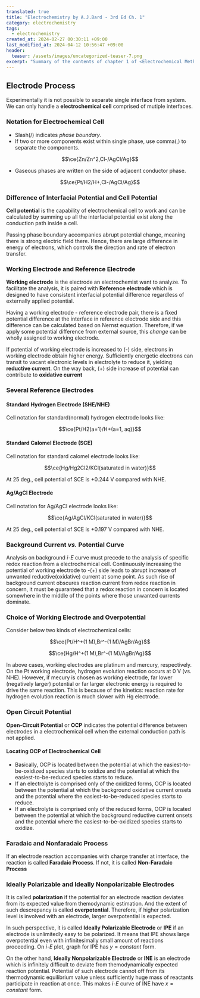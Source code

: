 ```yaml
---
translated: true
title: "Electrochemistry by A.J.Bard - 3rd Ed Ch. 1"
category: electrochemistry
tags:
  - electrochemistry
created_at: 2024-02-27 00:30:11 +09:00
last_modified_at: 2024-04-12 10:56:47 +09:00
header:
  teaser: /assets/images/uncategorized-teaser-7.png
excerpt: "Summary of the contents of chapter 1 of <Electrochemical Methods: Fundamentals and Applications (3rd Ed.)> by A. J. Bard."
---
```


## Electrode Process

Experimentally it is not possible to separate single interface from system.  We can only handle a **electrochemical cell** comprised of mutiple interfaces.

### Notation for Electrochemical Cell

- Slash(/) indicates *phase boundary*.
- If two or more components exist within single phase, use comma(,) to separate the components.

$$\ce{Zn/Zn^2,Cl-/AgCl/Ag}$$

- Gaseous phases are written on the side of adjacent conductor phase.

$$\ce{Pt/H2/H+,Cl-/AgCl/Ag}$$

### Difference of Interfacial Potential and Cell Potential

**Cell potential** is the capability of electrochemical cell to work and can be calculated by summing up all the interfacial potential exist along the conduction path inside a cell.

Passing phase boundary accompanies abrupt potential change, meaning there is strong electric field there.  Hence, there are large difference in energy of electrons, which controls the direction and rate of electron transfer.

### Working Electrode and Reference Electrode

**Working electrode** is the electrode an electrochemist want to analyze.  To facilitate the analysis, it is paired with **Reference electrode** which is designed to have consistent interfacial potential difference regardless of externally applied potential.

Having a working electrode - reference electrode pair, there is a fixed potential difference at the interface in reference electrode side and this difference can be calculated based on Nernst equation.  Therefore, if we apply some potential difference from external source, this *change* can be wholly assigned to working electrode.

If potential of working electrode is increased to (-) side, electrons in working electrode obtain higher energy.  Sufficiently energetic electrons can transit to vacant electronic levels in electrolyte to reduce it, yielding **reductive current**.  On the way back, (+) side increase of potential can contribute to **oxidative current**

### Several Reference Electrodes

#### Standard Hydrogen Electrode (SHE/NHE)

Cell notation for standard(normal) hydrogen electrode looks like:

$$\ce{Pt/H2(a=1)/H+(a=1, aq)}$$

#### Standard Calomel Electrode (SCE)

Cell notation for standard calomel electrode looks like:

$$\ce{Hg/Hg2Cl2/KCl(saturated in water)}$$

At 25 deg., cell potential of SCE is +0.244 V compared with NHE.

#### Ag/AgCl Electrode

Cell notation for Ag/AgCl electrode looks like:

$$\ce{Ag/AgCl/KCl(saturated in water)}$$

At 25 deg., cell potential of SCE is +0.197 V compared with NHE.

### Background Current *vs.* Potential Curve

Analysis on background $i$-$E$ curve must precede to the analysis of specific redox reaction from a electrochemical cell.  Continuously increasing the potential of working electrode to -(+) side leads to abrupt increase of unwanted reductive(oxidative) current at some point.  As such rise of background current obscures reaction current from redox reaction in concern, it must be guaranteed that a redox reaction in concern is located somewhere in the middle of the points where those unwanted currents dominate.

### Choice of Working Electrode and Overpotential

Consider below two kinds of electrochemical cells:

$$\ce{Pt/H^+(1 M),Br^-(1 M)/AgBr/Ag}$$

$$\ce{Hg/H^+(1 M),Br^-(1 M)/AgBr/Ag}$$

In above cases, working electrodes are platinum and mercury, respectively.  On the Pt working electrode, hydrogen evolution reaction occurs at 0 V (vs. NHE).  However, if mecury is chosen as working electrode, far lower (negatively larger) potential or far larger electronic energy is required to drive the same reaction.  This is because of the kinetics: reaction rate for hydrogen evolution reaction is much slower with Hg electrode. 

### Open Circuit Potential

**Open-Circuit Potential** or **OCP** indicates the potential difference between electrodes in a electrochemical cell when the external conduction path is not applied.

#### Locating OCP of Electrochemical Cell

- Basically, OCP is located between the potential at which the easiest-to-be-oxidized species starts to oxidize and the potential at which the easiest-to-be-reduced species starts to reduce.
- If an electrolyte is comprised only of the oxidized forms, OCP is located between the potential at which the background oxidative current onsets and the potential where the easiest-to-be-reduced species starts to reduce.
- If an electrolyte is comprised only of the reduced forms, OCP is located between the potential at which the background reductive current onsets and the potential where the easiest-to-be-oxidized species starts to oxidize.

### Faradaic and Nonfaradaic Process

If an electrode reaction accompanies with charge transfer at interface, the reaction is called **Faradaic Process**.  If not, it is called **Non-Faradaic Process**

### Ideally Polarizable and Ideally Nonpolarizable Electrodes

It is called **polarization** if the potential for an electrode reaction deviates from its expected value from themodynamic estimation.  And the extent of such descrepancy is called **overpotential**.  Therefore, if higher polarization level is involved with an electrode, larger overpotential is expected.

In such perspective, it is called **Ideally Polarizable Electrode** or **IPE** if an electrode is unlimitedly easy to be polarized.  It means that IPE shows large overpotential even with infinitesimally small amount of reactions proceeding.  On $i$-$E$ plot, graph for IPE has $y = constant$ form.

On the other hand, **Ideally Nonpolarizable Electrode** or **INE** is an electrode which is infinitely difficult to deviate from themodynamically expected reaction potential.  Potential of such electrode cannot off from its thermodynamic equilibrium value unless sufficiently huge mass of reactants participate in reaction at once.  This makes $i$-$E$ curve of INE have $x = constant$ form.